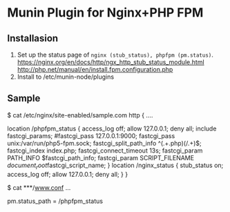 
Munin Plugin for Nginx+PHP FPM
============

Installasion
-----------
1. Set up the status page of `nginx (stub_status), phpfpm (pm.status)`.
 https://nginx.org/en/docs/http/ngx_http_stub_status_module.html
 http://php.net/manual/en/install.fpm.configuration.php
2. Install to /etc/munin-node/plugins

Sample
-----------
$ cat /etc/nginx/site-enabled/sample.com
http {
  ....

  location /phpfpm_status {
    access_log   off;
    allow 127.0.0.1;
    deny all;
    include         fastcgi_params;
    #fastcgi_pass    127.0.0.1:9000;
    fastcgi_pass unix:/var/run/php5-fpm.sock;
    fastcgi_split_path_info ^(.+\.php)(/.+)$;
    fastcgi_index   index.php;
    fastcgi_connect_timeout 13s;
    fastcgi_param   PATH_INFO         $fastcgi_path_info;
    fastcgi_param   SCRIPT_FILENAME   $document_root$fastcgi_script_name;
  }
  location /nginx_status {
    stub_status on;
    access_log   off;
    allow 127.0.0.1;
    deny all;
  }
}

$ cat ***/www.conf
...

pm.status_path = /phpfpm_status